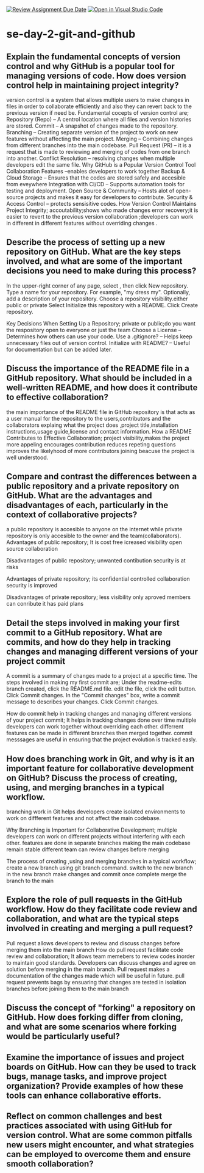 [![Review Assignment Due Date](https://classroom.github.com/assets/deadline-readme-button-22041afd0340ce965d47ae6ef1cefeee28c7c493a6346c4f15d667ab976d596c.svg)](https://classroom.github.com/a/8wgCKhpZ)
[![Open in Visual Studio Code](https://classroom.github.com/assets/open-in-vscode-2e0aaae1b6195c2367325f4f02e2d04e9abb55f0b24a779b69b11b9e10269abc.svg)](https://classroom.github.com/online_ide?assignment_repo_id=18575630&assignment_repo_type=AssignmentRepo)
# se-day-2-git-and-github
## Explain the fundamental concepts of version control and why GitHub is a popular tool for managing versions of code. How does version control help in maintaining project integrity?
version control is a system that allows multiple users to make changes in files in order to collaborate efficiently and also they can revert back to the previous version if need be.
Fundamental cocepts of version control are;
Repository (Repo) – A centrol  location where all files and version histories are stored.
Commit – A snapshot of changes made to the repository.
Branching – Creating separate version of the project to work on new features without affecting the main project.
Merging – Combining changes from different branches into the main codebase.
Pull Request (PR) – it is a  request that is made  to reviewing and merging of  codes from one branch into another.
Conflict Resolution –  resolving changes when multiple developers  edit the same file.
Why GitHub is a Popular Version Control Tool 
Collaboration Features –enables developers to work together 
Backup & Cloud Storage – Ensures that the codes are stored safely and accesible from eveywhere
Integration with CI/CD – Supports automation tools for testing and deployment.
Open Source & Community – Hosts alot of open-source projects and makes it easy for  developers to contribute.
Security & Access Control – protects sensisitive codes.
How Version Control Maintains Project Integrity;
accoutability;shows who made changes
error recovery;it is easier to revert to the previous version
collaboration ;developers can work in different in different features without overriding changes .

## Describe the process of setting up a new repository on GitHub. What are the key steps involved, and what are some of the important decisions you need to make during this process?
In the upper-right corner of any page, select , then click New repository.
Type a  name for your repository. For example, "my dress my".
Optionally, add a description of your repository.
Choose a repository visibility.either public or private
Select Initialize this repository with a README.
Click Create repository.

Key Decisions When Setting Up a Repository;
private or public;do you want the respository open to everyone or just the team
Choose a License – Determines how others can use your code.
Use a .gitignore? – Helps keep unnecessary files out of version control.
Initialize with README? – Useful for documentation but can be added later.



## Discuss the importance of the README file in a GitHub repository. What should be included in a well-written README, and how does it contribute to effective collaboration?
the main importance of the README file in GitHub repository is that acts as a user manual for the repository to the users,contributors and the collaborators explaing what the project does ,project title,installation instructions,usage guide,license and contact information.
How a README Contributes to Effective Collaboration;
project visibility,makes the project more appeling
encourages contribution
reduces repeting questions
improves the likelyhood of more contributors joining beacuse the project is well understood.

## Compare and contrast the differences between a public repository and a private repository on GitHub. What are the advantages and disadvantages of each, particularly in the context of collaborative projects?
a public repository is accesible to anyone on the internet while private repository is only accesible to the owner and the team(collaborators).
Advantages of public repository;
It is cost free
icreased visibility
open source collaboration

Disadvantages of public repository;
unwanted contibution
security is at risks

Advantages of private repository;
its confidential
controlled collaboration
security is improved


Disadvantages of private repository;
less visibility
only aproved members can conribute
it has paid plans


## Detail the steps involved in making your first commit to a GitHub repository. What are commits, and how do they help in tracking changes and managing different versions of your project commit
A commit is a summary of changes made to a project at a specific time.
The steps involved in making my first commit are;
Under the readme-edits branch  created, click the README.md file.
edit the file, click the edit button.
Click Commit changes.
In the "Commit changes" box, write a commit message to describes your changes.
Click Commit changes.

How do commit help in tracking changes and managing different versions of your project commit;
It helps in tracking changes done over time
multiple developers can work together without overriding each other.
differrent features can be made in different branches then merged together.
commit messsages are useful in ensuring that the project evolution is tracked easly.


## How does branching work in Git, and why is it an important feature for collaborative development on GitHub? Discuss the process of creating, using, and merging branches in a typical workflow.
branching work  in Git helps developers create  isolated environments to work on diffferent  features and not affect the main codebase.

Why Branching is Important for Collaborative Development;
multiple developers can work on different projects without interfering with each other.
features are done in separate branches making the main codebase remain stable
different team can review changes before merging

The process of creating ,using and merging branches in a typical workflow;
create a new branch using git branch command.
switch to the new branch
in the new branch make changes and commit
once complete merge the branch to the main


## Explore the role of pull requests in the GitHub workflow. How do they facilitate code review and collaboration, and what are the typical steps involved in creating and merging a pull request?
Pull request allows developers to review and discuss changes before merging them into the main branch
How do pull request facilitate code review and collaboration;
It allows team memebers to review codes inorder to maintain good standards.
Developers can discuss changes and agree on solution  before merging in the main branch.
Pull request makes a documentation of the changes made which will be useful in future.
pull request prevents bags by ensuaring that changes are tested  in isolation branches before joining them to the main branch


## Discuss the concept of "forking" a repository on GitHub. How does forking differ from cloning, and what are some scenarios where forking would be particularly useful?

## Examine the importance of issues and project boards on GitHub. How can they be used to track bugs, manage tasks, and improve project organization? Provide examples of how these tools can enhance collaborative efforts.

## Reflect on common challenges and best practices associated with using GitHub for version control. What are some common pitfalls new users might encounter, and what strategies can be employed to overcome them and ensure smooth collaboration?
